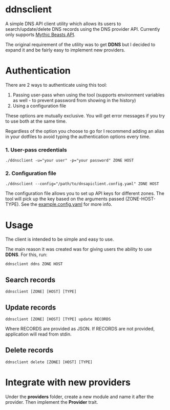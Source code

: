 # ddnsclient
A simple DNS API client utility which allows its users to search/update/delete DNS records using the DNS provider API. Currently only supports [Mythic Beasts API](https://www.mythic-beasts.com/support/api/dnsv2).

The original requirement of the utility was to get **DDNS** but I decided to expand it and be fairly easy to implement new providers.

# Authentication

There are 2 ways to authenticate using this tool:
1. Passing user-pass when using the tool (supports environment variables as well - to prevent password from showing in the history)
2. Using a configuration file

These options are mutually exclusive. You will get error messages if you try to use both at the same time.

Regardless of the option you choose to go for I recommend adding an alias in your dotfiles to avoid typing the authentication options every time.

### 1. User-pass credentials
`./ddnsclient -u="your user" -p="your password" ZONE HOST`

### 2. Configuration file
`./ddnsclient --config="/path/to/dnsapiclient.config.yaml" ZONE HOST`

The configuration file allows you to set up API keys for different zones. The tool will pick up the key based on the arguments passed (ZONE-HOST-TYPE). See the [example.config.yaml](example.config.yaml) for more info.

# Usage

The client is intended to be simple and easy to use.

The main reason it was created was for giving users the ability to use **DDNS**. For this, run:

`ddnsclient ddns ZONE HOST`

## Search records
`ddnsclient [ZONE] [HOST] [TYPE]`

## Update records
`ddnsclient [ZONE] [HOST] [TYPE] update RECORDS`

Where RECORDS are provided as JSON. If RECORDS are not provided, application will read from stdin.

## Delete records
`ddnsclient delete [ZONE] [HOST] [TYPE]`

# Integrate with new providers
Under the **providers** folder, create a new module and name it after the provider. Then implement the **Provider** trait.
